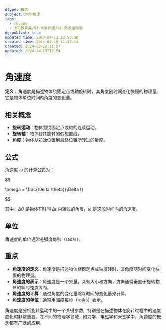 ```yaml
---
dtype: 概念
subject: 大学物理
tags:
  - review
  - 300教育类/03-大学物理/01-质点运动学
dg-publish: true
updated time: 2024-04-13 12:53:50
created time: 2024-03-18 11:57:14
created: 2024-03-18T11:57
updated: 2024-04-13T12:54
---
```


# 角速度

**定义**：角速度是描述物体绕固定点或轴旋转时，其角度随时间变化快慢的物理量。它是物体单位时间内角度的变化量。

## 相关概念
- **旋转运动**：物体围绕固定点或轴的连续运动。
- **旋转轴**：物体绕其旋转的假想直线。
- **角度**：物体从初始位置到最终位置所转过的量度。

## 公式

角速度 $\omega$ 的计算公式为：

$$

\omega = \frac{\Delta \theta}{\Delta t}

$$

其中，$\Delta \theta$ 是物体在时间 $\Delta t$ 内转过的角度，$\omega$ 是这段时间内的角速度。

## 单位

角速度的单位通常是弧度每秒（rad/s）。

## 重点
- **角速度的定义**：角速度是描述物体绕固定点或轴旋转时，其角度随时间变化快慢的物理量。
- **角速度的表示**：角速度是一个矢量，具有大小和方向，方向通常垂直于旋转物体的瞬时速度方向。
- **角速度的计算**：通过角度的变化量除以时间的变化量来计算。
- **角速度的单位**：通常用弧度每秒（rad/s）表示。

角速度是分析旋转运动中的一个关键参数，特别是在描述物体在旋转过程中的速度变化时非常重要。在不同的物理学领域，如力学、电磁学和天文学中，角速度的概念都有广泛的应用。

